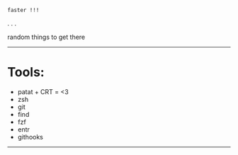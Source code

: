 ```figlet
faster !!!
```

. . .

random things to get there

---

# Tools:

* patat + CRT = <3
* zsh
* git
* find
* fzf
* entr
* githooks

---
